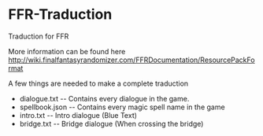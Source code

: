 # FFR-Traduction
Traduction for FFR

More information can be found here http://wiki.finalfantasyrandomizer.com/FFRDocumentation/ResourcePackFormat

A few things are needed to make a complete traduction

- dialogue.txt --  Contains every dialogue in the game.  
- spellbook.json -- Contains every magic spell name in the game
- intro.txt -- Intro dialogue (Blue Text)
- bridge.txt -- Bridge dialogue (When crossing the bridge)
